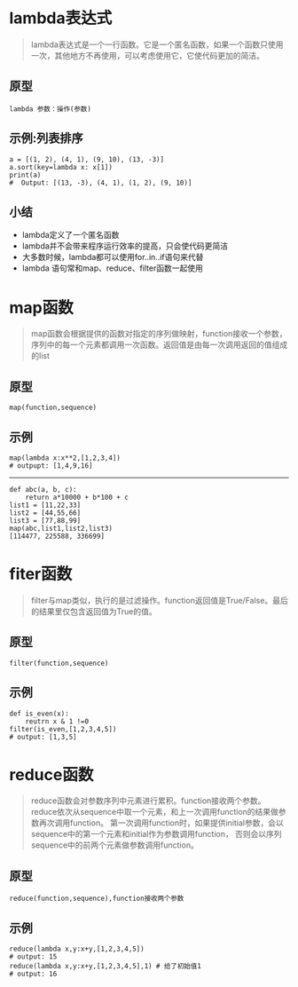 # lambda表达式

> lambda表达式是一个一行函数。它是一个匿名函数，如果一个函数只使用一次，其他地方不再使用，可以考虑使用它，它使代码更加的简洁。

## 原型

    lambda 参数：操作(参数)
    
## 示例:列表排序

    a = [(1, 2), (4, 1), (9, 10), (13, -3)]
    a.sort(key=lambda x: x[1])
    print(a)
    #  Output: [(13, -3), (4, 1), (1, 2), (9, 10)]
## 小结

* lambda定义了一个匿名函数
* lambda并不会带来程序运行效率的提高，只会使代码更简洁
* 大多数时候，lambda都可以使用for..in..if语句来代替
* lambda 语句常和map、reduce、filter函数一起使用

# map函数

> map函数会根据提供的函数对指定的序列做映射，function接收一个参数，序列中的每一个元素都调用一次函数。返回值是由每一次调用返回的值组成的list

## 原型

    map(function,sequence)
    
## 示例

    map(lambda x:x**2,[1,2,3,4])
    # outpupt: [1,4,9,16]
***
    def abc(a, b, c):
        return a*10000 + b*100 + c
    list1 = [11,22,33]
    list2 = [44,55,66]
    list3 = [77,88,99]
    map(abc,list1,list2,list3)
    [114477, 225588, 336699]
    
# fiter函数

> filter与map类似，执行的是过滤操作。function返回值是True/False。最后的结果里仅包含返回值为True的值。

## 原型

    filter(function,sequence)
    
## 示例

    def is_even(x):
        reutrn x & 1 !=0
    filter(is_even,[1,2,3,4,5])
    # output: [1,3,5]
    
# reduce函数

> reduce函数会对参数序列中元素进行累积。function接收两个参数。
reduce依次从sequence中取一个元素，和上一次调用function的结果做参数再次调用function。
第一次调用function时，如果提供initial参数，会以sequence中的第一个元素和initial作为参数调用function，
否则会以序列sequence中的前两个元素做参数调用function。

## 原型

    reduce(function,sequence),function接收两个参数
    
## 示例

    reduce(lambda x,y:x+y,[1,2,3,4,5])
    # output: 15
    reduce(lambda x,y:x+y,[1,2,3,4,5],1) # 给了初始值1
    # output: 16
   
